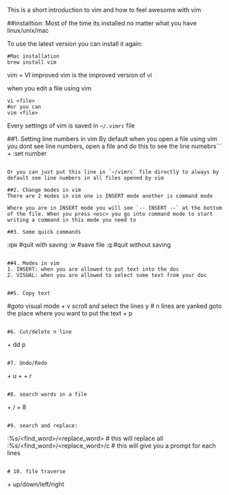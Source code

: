 This is a short introduction to vim and how to feel awesome with vim

##installtion:
Most of the time its installed no matter what you have linux/unix/mac

To use the latest version you can install it again:
```
#Mac installation
brew install vim
```

vim = VI improved
vim is the improved version of vi 

when you edit a file using vim
```
vi <file>
#or you can
vim <file>
```

Every settings of vim is saved in `~/.vimrc` file


##1. Setting line numbers in vim
By default when you open a file using vim you dont see line numbers, open a file and do this to see the line numebrs```
<esc> + :set number <enter>
```

Or you can just put this line in `~/vimrc` file directly to always by default see line numbers in all files opened by vim

##2. Change modes in vim
There are 2 modes in vim one is INSERT mode another is command mode

Where you are in INSERT mode you will see `-- INSERT --` at the bottom of the file. When you press <esc> you go into command mode to start writing a command in this mode you need to 

##3. Some quick commands

```
:qw #quit with saving
:w #save file
:q #quit without saving
```

##4. Modes in vim
1. INSERT: when you are allowed to put text into the doc
2. VISUAL: when you are allowed to select some text from your doc


##5. Copy text

```
#goto visual mode
<esc> + v
scroll and select the lines
y # n lines are yanked
goto the place where you want to put the text
<esc> + p
```

#6. Cut/delete n line

```
<esc> + <number>dd
p
```

#7. Undo/Redo
```
<esc> + u
<esc> + <ctrl> + r
```

#8. search words in a file
```
<esc> + /<word>
<shift> + 8
```

#9. search and replace:
```
:%s/<find_word>/<replace_word>     # this will replace all
:%s/<find_word>/<replace_word>/c   # this will give you a prompt for each lines
```

# 10. file traverse
```
<shift> + up/down/left/right
```



